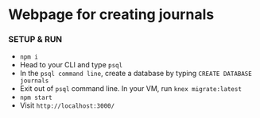 # Webpage for creating journals

### SETUP & RUN
* `npm i`
* Head to your CLI and type `psql`
* In the `psql command line`, create a database by typing `CREATE DATABASE journals`
* Exit out of `psql` command line. In your VM, run `knex migrate:latest`
* `npm start`
* Visit `http://localhost:3000/`

